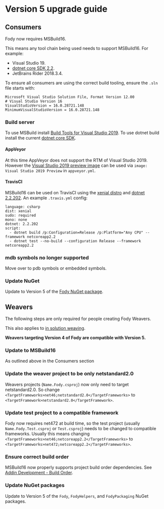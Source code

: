 <!--
GENERATED FILE - DO NOT EDIT
This file was generated by [MarkdownSnippets](https://github.com/SimonCropp/MarkdownSnippets).
Source File: /pages/mdsource/upgradeGuideV5.source.md
To change this file edit the source file and then run MarkdownSnippets.
-->
# Version 5 upgrade guide


## Consumers

Fody now requires MSBuild16.

This means any tool chain being used needs to support MSBuild16. For example:

 * Visual Studio 19.
 * [dotnet core SDK 2.2](https://dotnet.microsoft.com/download/dotnet-core/2.2).
 * JetBrains Rider 2018.3.4.

To ensure all consumers are using the correct build tooling, ensure the `.sln` file starts with:

```
Microsoft Visual Studio Solution File, Format Version 12.00
# Visual Studio Version 16
VisualStudioVersion = 16.0.28721.148
MinimumVisualStudioVersion = 16.0.28721.148
```


### Build server

To use MSBuild install [Build Tools for Visual Studio 2019](https://visualstudio.microsoft.com/downloads/#vstool-2019). To use dotnet build install the current [dotnet core SDK](https://dotnet.microsoft.com/download/dotnet-core/2.2).


#### AppVeyor

At this time AppVeyor does not support the RTM of Visual Studio 2019. However the [Visual Studio 2019 preview image](https://www.appveyor.com/docs/build-environment/#visual-studio-preview-images) can be used via `image: Visual Studio 2019 Preview` in `appveyor.yml`.


#### TravisCI

MSBuild16 can be used on TravisCI using the [xenial distro](https://docs.travis-ci.com/user/reference/xenial/) and [dotnet 2.2.202](https://docs.travis-ci.com/user/languages/csharp/#net-core). An example `.travis.yml` config:

```
language: csharp
dist: xenial
sudo: required
mono: none
dotnet: 2.2.202
script:
  - dotnet build /p:Configuration=Release /p:Platform="Any CPU" --framework netcoreapp2.2
  - dotnet test --no-build --configuration Release --framework netcoreapp2.2
```


### mdb symbols no longer supported

Move over to pdb symbols or embedded symbols.


### Update NuGet

Update to Version 5 of the [Fody NuGet package](https://www.nuget.org/packages/Fody/).


## Weavers

The following steps are only required for people creating Fody Weavers.

This also applies to [in solution weaving](in-solution-weaving.md).

**Weavers targeting Version 4 of Fody are compatible with Version 5.**


### Update to MSBuild16

As outlined above in the Consumers section


### Update the weaver project to be only netstandard2.0

Weavers projects (`Name.Fody.csproj`) now only need to target netstandard2.0. So change `<TargetFrameworks>net46;netstandard2.0</TargetFrameworks>` to `<TargetFramework>netstandard2.0</TargetFramework>`.


### Update test project to a compatible framework

Fody now requires net472 at build time, so the test project (usually `Name.Fody.Test.csproj` or `Test.csproj`) needs to be changed to compatible frameworks. Usually this means changing `<TargetFrameworks>net46;netcoreapp2.2</TargetFrameworks>` to `<TargetFrameworks>net472;netcoreapp2.2</TargetFrameworks>`.


### Ensure correct build order

MSBuild16 now properly supports project build order dependencies. See [Addin Development - Build Order](addin-development.md#build-order).


### Update NuGet packages

Update to Version 5 of the `Fody`, `FodyHelpers`, and `FodyPackaging` NuGet packages.
